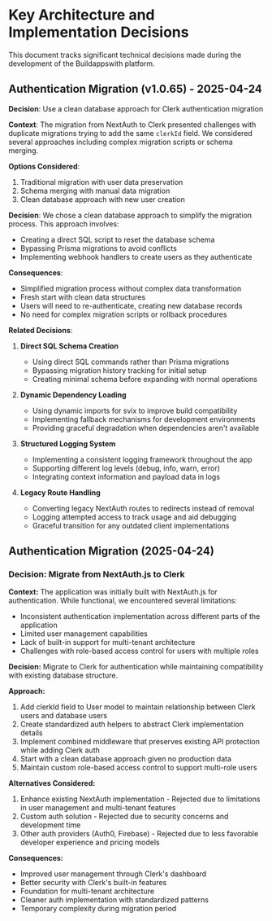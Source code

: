 # Key Architecture and Implementation Decisions

This document tracks significant technical decisions made during the development of the Buildappswith platform.

## Authentication Migration (v1.0.65) - 2025-04-24

**Decision**: Use a clean database approach for Clerk authentication migration

**Context**: The migration from NextAuth to Clerk presented challenges with duplicate migrations trying to add the same `clerkId` field. We considered several approaches including complex migration scripts or schema merging.

**Options Considered**:
1. Traditional migration with user data preservation
2. Schema merging with manual data migration
3. Clean database approach with new user creation

**Decision**: We chose a clean database approach to simplify the migration process. This approach involves:
- Creating a direct SQL script to reset the database schema
- Bypassing Prisma migrations to avoid conflicts
- Implementing webhook handlers to create users as they authenticate

**Consequences**:
- Simplified migration process without complex data transformation
- Fresh start with clean data structures
- Users will need to re-authenticate, creating new database records
- No need for complex migration scripts or rollback procedures

**Related Decisions**:

1. **Direct SQL Schema Creation**
   - Using direct SQL commands rather than Prisma migrations
   - Bypassing migration history tracking for initial setup
   - Creating minimal schema before expanding with normal operations

2. **Dynamic Dependency Loading**
   - Using dynamic imports for svix to improve build compatibility
   - Implementing fallback mechanisms for development environments
   - Providing graceful degradation when dependencies aren't available

3. **Structured Logging System**
   - Implementing a consistent logging framework throughout the app
   - Supporting different log levels (debug, info, warn, error)
   - Integrating context information and payload data in logs

4. **Legacy Route Handling**
   - Converting legacy NextAuth routes to redirects instead of removal
   - Logging attempted access to track usage and aid debugging
   - Graceful transition for any outdated client implementations

## Authentication Migration (2025-04-24)

### Decision: Migrate from NextAuth.js to Clerk

**Context:**
The application was initially built with NextAuth.js for authentication. While functional, we encountered several limitations:
- Inconsistent authentication implementation across different parts of the application
- Limited user management capabilities
- Lack of built-in support for multi-tenant architecture
- Challenges with role-based access control for users with multiple roles

**Decision:**
Migrate to Clerk for authentication while maintaining compatibility with existing database structure.

**Approach:**
1. Add clerkId field to User model to maintain relationship between Clerk users and database users
2. Create standardized auth helpers to abstract Clerk implementation details
3. Implement combined middleware that preserves existing API protection while adding Clerk auth
4. Start with a clean database approach given no production data
5. Maintain custom role-based access control to support multi-role users

**Alternatives Considered:**
1. Enhance existing NextAuth implementation - Rejected due to limitations in user management and multi-tenant features
2. Custom auth solution - Rejected due to security concerns and development time
3. Other auth providers (Auth0, Firebase) - Rejected due to less favorable developer experience and pricing models

**Consequences:**
- Improved user management through Clerk's dashboard
- Better security with Clerk's built-in features
- Foundation for multi-tenant architecture
- Cleaner auth implementation with standardized patterns
- Temporary complexity during migration period
